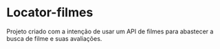 # Locator-filmes
Projeto criado com a intenção de usar um API de filmes para abastecer a busca de filme e suas avaliações.
